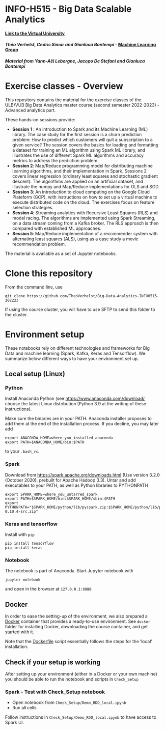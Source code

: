 # INFO-H515 - Big Data Scalable Analytics
#### [Link to the Virtual University](https://uv.ulb.ac.be/course/view.php?id=106385)
#### *Théo Verhelst, Cedric Simar and Gianluca Bontempi* - [Machine Learning Group](http://mlg.ulb.ac.be)
#### *Material from Yann-Aël Leborgne, Jacopo De Stefani and Gianluca Bontempi*

# Exercise classes - Overview

This repository contains the material for the exercise classes of the ULB/VUB Big Data Analytics master course (second semester 2022-2023) - Advanced analytics part.

These hands-on sessions provide:

* **Session 1** : An introduction to Spark and its Machine Learning (ML) library. The case study for the first session is a churn prediction problem: How to predict which customers will quit a subscription to a given service? The session covers the basics for loading and formatting a dataset for training an ML algorithm using Spark ML library, and illustrates the use of different Spark ML algorithms and accuracy metrics to address the prediction problem.
* **Session 2**: Map/Reduce programming model for distributing machine learning algorithms, and their implementation in Spark. Sessions 2 covers linear regression (ordinary least squares and stochastic gradient descent). The algorithms are applied on an artificial dataset, and illustrate the numpy and Map/Reduce implementations for OLS and SGD.
* **Session 3**: An introduction to cloud computing on the Google Cloud Plateform (GCP), with instructions on how to set up a virtual machine to execute distributed code on the cloud. The exercises focus on feature selection strategies.
* **Session 4**: Streaming analytics with Recursive Least Squares (RLS) and model racing. The algorithms are implemented using Spark Streaming, on a data stream coming from a Kafka broker. The RLS approach is then compared with established ML approaches.
* **Session 5**: Map/Reduce implementation of a recommender system with alternating least squares (ALS), using as a case study a movie recommendation problem.


The material is available as a set of Jupyter notebooks.

# Clone this repository

From the command line, use

```
git clone https://github.com/TheoVerhelst/Big-Data-Analytics-INFOH515-202223
```

If using the course cluster, you will have to use SFTP to send this folder to the cluster.

# Environment setup

These notebooks rely on different technologies and frameworks for Big Data and machine learning (Spark, Kafka, Keras and Tensorflow). We summarize below different ways to have your environment set up.

## Local setup (Linux)

### Python

Install Anaconda Python (see https://www.anaconda.com/download/, choose the latest Linux distribution (Python 3.9 at the writing of these instructions).

Make sure the binaries are in your PATH. Anaconda installer proposes to add them at the end of the installation process. If you decline, you may later add

```
export ANACONDA_HOME=where_you_installed_anaconda
export PATH=$ANACONDA_HOME/bin:$PATH
```

to your `.bash_rc`.

### Spark

Download from https://spark.apache.org/downloads.html (Use version 3.2.0 (October 2020), prebuilt for Apache Hadoop 3.3). Untar and add executables to your PATH, as well as Python libraries to PYTHONPATH

```
export SPARK_HOME=where_you_untarred_spark
export PATH=$SPARK_HOME/bin:$SPARK_HOME/sbin:$PATH
export PYTHONPATH="$SPARK_HOME/python/lib/pyspark.zip:$SPARK_HOME/python/lib/py4j-0.10.4-src.zip"
```

### Keras and tensorflow

Install with `pip`

```
pip install tensorflow
pip install keras
```

### Notebook

The notebook is part of Anaconda. Start Jupyter notebook with

```
jupyter notebook
```

and open in the browser at `127.0.0.1:8888`


## Docker

In order to ease the setting-up of the environment, we also prepared a [Docker](https://www.docker.com/) container that provides a ready-to-use environment. See `docker` folder for installing Docker, downloading the course container, and get started with it.

Note that the [Dockerfile](https://github.com/TheoVerhelst/Big-Data-Analytics-INFOH515-202223/blob/main/Docker/Dockerfile) script essentially follows the steps for the 'local' installation.

## Check if your setup is working

After setting up your environment (either in a Docker or your own machine) you should be able to run the notebook and scripts in `Check_Setup`

### Spark - Test with Check_Setup notebook

* Open notebook from  `Check_Setup/Demo_RDD_local.ipynb`
* Run all cells

Follow instructions in `Check_Setup/Demo_RDD_local.ipynb` to have access to Spark UI.
